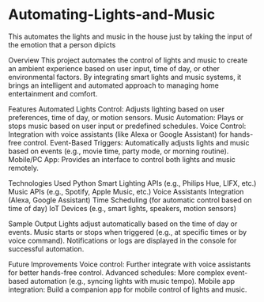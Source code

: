 # Automating-Lights-and-Music
This automates the lights and music in the house just by taking the input of the emotion that a person dipicts

Overview
This project automates the control of lights and music to create an ambient experience based on user input, time of day, or other environmental factors. By integrating smart lights and music systems, it brings an intelligent and automated approach to managing home entertainment and comfort.

Features
Automated Lights Control: Adjusts lighting based on user preferences, time of day, or motion sensors.
Music Automation: Plays or stops music based on user input or predefined schedules.
Voice Control: Integration with voice assistants (like Alexa or Google Assistant) for hands-free control.
Event-Based Triggers: Automatically adjusts lights and music based on events (e.g., movie time, party mode, or morning routine).
Mobile/PC App: Provides an interface to control both lights and music remotely.

Technologies Used
Python
Smart Lighting APIs (e.g., Philips Hue, LIFX, etc.)
Music APIs (e.g., Spotify, Apple Music, etc.)
Voice Assistants Integration (Alexa, Google Assistant)
Time Scheduling (for automatic control based on time of day)
IoT Devices (e.g., smart lights, speakers, motion sensors)

Sample Output
Lights adjust automatically based on the time of day or events.
Music starts or stops when triggered (e.g., at specific times or by voice command).
Notifications or logs are displayed in the console for successful automation.

Future Improvements
Voice control: Further integrate with voice assistants for better hands-free control.
Advanced schedules: More complex event-based automation (e.g., syncing lights with music tempo).
Mobile app integration: Build a companion app for mobile control of lights and music.
